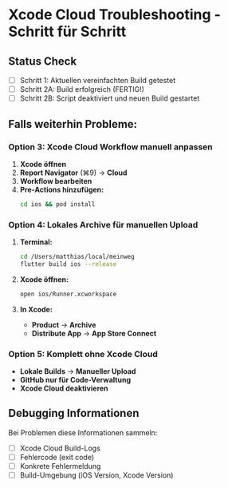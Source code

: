 # Xcode Cloud Troubleshooting - Schritt für Schritt

## Status Check

- [ ] Schritt 1: Aktuellen vereinfachten Build getestet
- [ ] Schritt 2A: Build erfolgreich (FERTIG!)
- [ ] Schritt 2B: Script deaktiviert und neuen Build gestartet

## Falls weiterhin Probleme:

### Option 3: Xcode Cloud Workflow manuell anpassen

1. **Xcode öffnen**
2. **Report Navigator** (⌘9) → **Cloud**
3. **Workflow bearbeiten**
4. **Pre-Actions hinzufügen:**
   ```bash
   cd ios && pod install
   ```

### Option 4: Lokales Archive für manuellen Upload

1. **Terminal:**

   ```bash
   cd /Users/matthias/local/meinweg
   flutter build ios --release
   ```

2. **Xcode öffnen:**

   ```bash
   open ios/Runner.xcworkspace
   ```

3. **In Xcode:**
   - **Product** → **Archive**
   - **Distribute App** → **App Store Connect**

### Option 5: Komplett ohne Xcode Cloud

- **Lokale Builds** → **Manueller Upload**
- **GitHub nur für Code-Verwaltung**
- **Xcode Cloud deaktivieren**

## Debugging Informationen

Bei Problemen diese Informationen sammeln:

- [ ] Xcode Cloud Build-Logs
- [ ] Fehlercode (exit code)
- [ ] Konkrete Fehlermeldung
- [ ] Build-Umgebung (iOS Version, Xcode Version)
